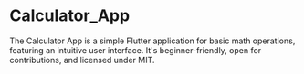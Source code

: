 # Calculator_App
The Calculator App is a simple Flutter application for basic math operations, featuring an intuitive user interface. It's beginner-friendly, open for contributions, and licensed under MIT.
